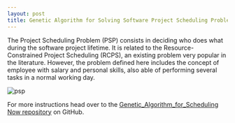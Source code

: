 ```yaml
---
layout: post
title: Genetic Algorithm for Solving Software Project Scheduling Problems.
---
```


The Project Scheduling Problem (PSP) consists in deciding who does what during the software project lifetime. It is related to the Resource-Constrained Project Scheduling (RCPS), an existing problem very popular in the literature. However, the problem defined here includes the concept of employee with salary and personal skills, also able of performing several tasks in a normal working day.


![psp](https://raw.githubusercontent.com/skalaouzis/skalaouzis.github.io/master/images/Thesis_Poster-1.png)



For more instructions head over to the [Genetic_Algorithm_for_Scheduling Now repository](https://github.com/skalaouzis/Genetic_Algorithm_for_Scheduling) on GitHub.

